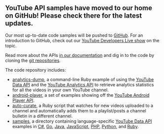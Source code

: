 ## YouTube API samples have moved to our home on GitHub! Please check there for the latest updates. ##

Our most up-to-date code samples will be pushed to [GitHub](https://github.com/youtube). For an introduction to GitHub, check out our [YouTube Developers Live show](http://www.youtube.com/watch?v=6DiJlOgEBgs) on the topic.

Read more about the APIs [in our documentation](https://developers.google.com/youtube/) and dig in to the code by cloning the [git repositories](https://github.com/youtube).

The code repository includes:
  * [analytics-dump](https://code.google.com/p/youtube-api-samples/source/browse/#git%2Fanalytics-dump), a command-line Ruby example of using the [YouTube Data API](http://developers.google.com/youtube/v3/) and the [YouTube Analytics API](https://developers.google.com/youtube/analytics/) to retrieve analytics statistics for all the videos in your own YouTube channel.
  * [android-player](https://code.google.com/p/youtube-api-samples/source/browse/#git%2Fandroid-player), a set of examples showing off the [YouTube Android Player API](https://developers.google.com/youtube/android/player/).
  * [auto-curate](https://code.google.com/p/youtube-api-samples/source/browse/#git%2Fauto-curate), a Ruby script that watches for new videos uploaded to a channel and automatically adds them to a playlist/posts a channel bulletin in a different channel.
  * [samples](https://code.google.com/p/youtube-api-samples/source/browse/#git%2Fsamples), a directory containing language-specific [YouTube Data API](http://developers.google.com/youtube/v3/) examples in [C#](https://code.google.com/p/youtube-api-samples/source/browse/#git%2Fsamples%2Fdotnet), [Go](https://code.google.com/p/youtube-api-samples/source/browse/#git%2Fsamples%2Fgo), [Java](https://code.google.com/p/youtube-api-samples/source/browse/#git%2Fsamples%2Fjava), [JavaScript](https://code.google.com/p/youtube-api-samples/source/browse/#git%2Fsamples%2Fjavascript), [PHP](https://code.google.com/p/youtube-api-samples/source/browse/#git%2Fsamples%2Fphp), [Python](https://code.google.com/p/youtube-api-samples/source/browse/#git%2Fsamples%2Fpython), and [Ruby](https://code.google.com/p/youtube-api-samples/source/browse/#git%2Fsamples%2Fruby).